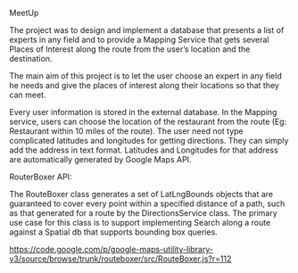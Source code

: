 MeetUp

The project was to design and implement a database that presents a list of experts in any field and to provide a Mapping Service that gets several Places of Interest along the route from the user’s location and the destination.

The main aim of this project is to let the user choose an expert in any field he needs and give the places of interest along their locations so that they can meet.  

Every user information is stored in the external database. In the Mapping service, users can choose the location of the restaurant from the route (Eg:  Restaurant within 10 miles of the route). The user need not type complicated latitudes and longitudes for getting directions. They can simply add the address in text format. Latitudes and Longitudes for that address are automatically generated by Google Maps API.

RouterBoxer API:

The RouteBoxer class generates a set of LatLngBounds objects that are guaranteed to cover every point within a specified distance of a path, such as that generated for a route by the DirectionsService class. The primary use case for this class is to support implementing Search along a route against a Spatial db that supports bounding box queries.

https://code.google.com/p/google-maps-utility-library-v3/source/browse/trunk/routeboxer/src/RouteBoxer.js?r=112




